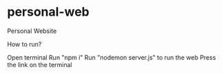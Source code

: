 # personal-web
Personal Website

How to run?

Open terminal
Run "npm i"
Run "nodemon server.js" to run the web 
Press the link on the terminal